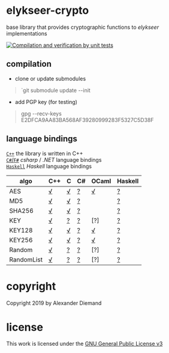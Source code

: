 # elykseer-crypto
base library that provides cryptographic functions to _elykseer_ implementations

[![Compilation and verification by unit tests](https://github.com/eLyKseeR/elykseer-crypto/actions/workflows/CI.yml/badge.svg)](https://github.com/eLyKseeR/elykseer-crypto/actions/workflows/CI.yml)

## compilation

* clone or update submodules

> `git submodule update --init

* add PGP key (for testing)

> gpg --recv-keys E2DFCA9AA83BA568AF39280999283F5327C5D38F

## language bindings

[`C++`](src/cpp)  the library is written in C++  
[`C#`/`F#`](src/csharp)   _csharp_ / _.NET_ language bindings  
[`Haskell`](src/haskell) _Haskell_ language bindings  

| algo | C++ |  C  | C# | OCaml | Haskell |  
| ---- | ---- | ---- | ---- | ---- | ---- |  
| AES | [√](src/cpp/aes.hpp.md) | [√](src/cpp/aes_cbindings.cpp.md) | [?](src/csharp/Aes.cs.md) | [√](src/ml/lib/aes256.ml) | [?](src/haskell/Aes.hs.md) |  
| MD5 | [√](src/cpp/md5.hpp.md) | [√](src/cpp/md5_cbindings.cpp.md) | [?](src/csharp/Md5.cs.md) | [ ](src/ml/lib/md5.ml) | [?](src/haskell/Md5.hs.md) |  
| SHA256 | [√](src/cpp/sha256.hpp.md) | [√](src/cpp/sha256_cbindings.cpp.md) | [?](src/csharp/Sha256.cs.md) | [ ](src/ml/lib/sha256.ml) | [?](src/haskell/Sha256.hs.md) |  
| KEY | [√](src/cpp/key.hpp.md) | [?](src/cpp/key_cbindings.cpp.md) | [?](src/csharp/Key.cs.md) | [?] | [?](src/haskell/Key.hs.md) |  
| KEY128 | [√](src/cpp/key128.hpp.md) | [√](src/cpp/key128_cbindings.cpp.md) | [?](src/csharp/Key128.cs.md) | [√](src/ml/lib/key128.ml) | [?](src/haskell/Key128.hs.md) |  
| KEY256 | [√](src/cpp/key256.hpp.md) | [√](src/cpp/key256_cbindings.cpp.md) | [?](src/csharp/Key256.cs.md) | [√](src/ml/lib/key256.ml) | [?](src/haskell/Key256.hs.md) |  
| Random | [√](src/cpp/random.hpp.md) | [?](src/cpp/random_cbindings.cpp.md) | [?](src/csharp/Random.cs.md) | [?] | [?](src/haskell/Random.hs.md) |  
| RandomList | [√](src/cpp/randlist.hpp.md) | [?](src/cpp/randlist_cbindings.cpp.md) | [?](src/csharp/RandList.cs.md) | [?] | [?](src/haskell/RandList.hs.md) |  


# copyright

Copyright 2019 by Alexander Diemand

# license

This work is licensed under the 
[GNU General Public License v3](https://www.gnu.org/licenses/gpl.html)

